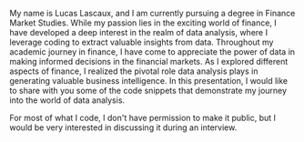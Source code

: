 My name is Lucas Lascaux, and I am currently pursuing a degree in Finance Market Studies. While my passion lies in the exciting world of finance, I have developed a deep interest in the realm of data analysis, where I leverage coding to extract valuable insights from data.
Throughout my academic journey in finance, I have come to appreciate the power of data in making informed decisions in the financial markets. As I explored different aspects of finance, I realized the pivotal role data analysis plays in generating valuable business intelligence.
In this presentation, I would like to share with you some of the code snippets that demonstrate my journey into the world of data analysis.

For most of what I code, I don't have permission to make it public, but I would be very interested in discussing it during an interview.
